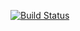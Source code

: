 [![Build Status](https://travis-ci.org/BURNINGTIGER/stack2.svg?branch=master)](https://travis-ci.org/BURNINGTIGER/stack2)
